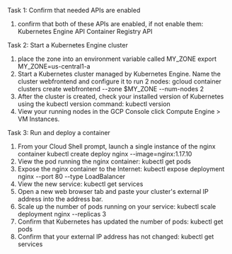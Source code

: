 Task 1: Confirm that needed APIs are enabled
1. confirm that both of these APIs are enabled, if not enable them:
	Kubernetes Engine API
	Container Registry API

Task 2: Start a Kubernetes Engine cluster
1. place the zone into an environment variable called MY_ZONE
	export MY_ZONE=us-central1-a
2. Start a Kubernetes cluster managed by Kubernetes Engine. Name the cluster webfrontend and configure it to run 2 nodes:
	gcloud container clusters create webfrontend --zone $MY_ZONE --num-nodes 2
3. After the cluster is created, check your installed version of Kubernetes using the kubectl version command:
	kubectl version
4. View your running nodes in the GCP Console
	click Compute Engine > VM Instances.

Task 3: Run and deploy a container
1. From your Cloud Shell prompt, launch a single instance of the nginx container
	kubectl create deploy nginx --image=nginx:1.17.10
2. View the pod running the nginx container:
	kubectl get pods
3. Expose the nginx container to the Internet:
	kubectl expose deployment nginx --port 80 --type LoadBalancer
4. View the new service:
	kubectl get services
5. Open a new web browser tab and paste your cluster's external IP address into the address bar.
6. Scale up the number of pods running on your service:
	kubectl scale deployment nginx --replicas 3
7. Confirm that Kubernetes has updated the number of pods:
	kubectl get pods
8. Confirm that your external IP address has not changed:
	kubectl get services

